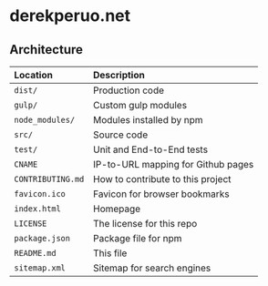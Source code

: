 # derekperuo.net

## Architecture

| Location          | Description                        |
| :-                | :-                                 |
| `dist/`           | Production code                    |
| `gulp/`           | Custom gulp modules                |
| `node_modules/`   | Modules installed by npm           |
| `src/`            | Source code                        |
| `test/`           | Unit and End-to-End tests          |
| `CNAME`           | IP-to-URL mapping for Github pages |
| `CONTRIBUTING.md` | How to contribute to this project  |
| `favicon.ico`     | Favicon for browser bookmarks      |
| `index.html`      | Homepage                           |
| `LICENSE`         | The license for this repo          |
| `package.json`    | Package file for npm               |
| `README.md`       | This file                          |
| `sitemap.xml`     | Sitemap for search engines         |
